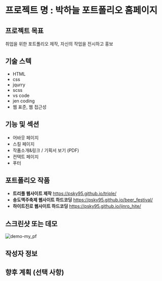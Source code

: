 # 프로젝트 명 : 박하늘 포트폴리오 홈페이지

## 프로젝트 목표
취업을 위한 포트폴리오 제작, 자신의 작업을 전시하고 홍보

## 기술 스텍
- HTML
- css
- jqurry
- scss
- vs code
- jen coding
- 웹 표준, 웹 접근성

## 기능 및 섹션

- 어바웃 페이지
- 스킬 페이지
- 작품소개&링크 / 기획서 보기 (PDF)
- 컨택트 페이지
- 푸터

## 포트폴리오 작품
- **트리플 웹사이트 제작** https://psky95.github.io/triple/
- **송도맥주축제 웹사이트 하드코딩** https://psky95.github.io/beer_festival/
- **하이트진로 웹사이트 하드코딩** https://psky95.github.io/jinro_hite/


## 스크린샷 또는 데모
![demo-my_pf](https://github.com/psky95/pasky95_Pf_Site/assets/142555226/27c8d49a-c545-42bd-8fe3-1080a525e5f2)




## 작성자 정보

## 향후 계획 (선택 사항)
